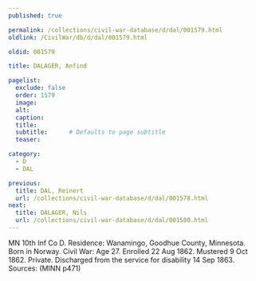 ```yaml
---
published: true

permalink: /collections/civil-war-database/d/dal/001579.html
oldlink: /CivilWar/db/d/dal/001579.html

oldid: 001579

title: DALAGER, Anfind

pagelist:
  exclude: false
  order: 1579
  image: 
  alt:
  caption:
  title:
  subtitle:      # Defaults to page subtitle
  teaser:

category: 
  - D 
  - DAL

previous:
  title: DAL, Reinert
  url: /collections/civil-war-database/d/dal/001578.html  
next:
  title: DALAGER, Nils
  url: /collections/civil-war-database/d/dal/001580.html   
---
```

MN 10th Inf Co D. Residence: Wanamingo, Goodhue County, Minnesota. Born in Norway. Civil War: Age 27. Enrolled 22 Aug 1862. Mustered 9 Oct 1862. Private. Discharged from the service for disability 14 Sep 1863. Sources: (MINN p471)